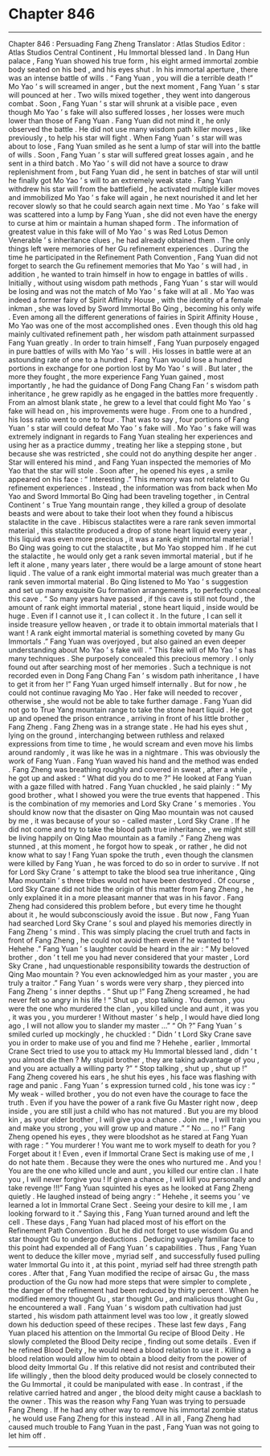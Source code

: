 
# Chapter 846


---

Chapter 846 : Persuading Fang Zheng
Translator :
Atlas Studios
Editor :
Atlas Studios
Central Continent , Hu Immortal blessed land .
In Dang Hun palace , Fang Yuan showed his true form , his eight armed immortal zombie body seated on his bed , and his eyes shut .
In his immortal aperture , there was an intense battle of wills .
“ Fang Yuan , you will die a terrible death !” Mo Yao ’ s will screamed in anger , but the next moment , Fang Yuan ’ s star will pounced at her .
Two wills mixed together , they went into dangerous combat .
Soon , Fang Yuan ’ s star will shrunk at a visible pace , even though Mo Yao ’ s fake will also suffered losses , her losses were much lower than those of Fang Yuan .
Fang Yuan did not mind it , he only observed the battle . He did not use many wisdom path killer moves , like previously , to help his star will fight .
When Fang Yuan ’ s star will was about to lose , Fang Yuan smiled as he sent a lump of star will into the battle of wills .
Soon , Fang Yuan ’ s star will suffered great losses again , and he sent in a third batch .
Mo Yao ’ s will did not have a source to draw replenishment from , but Fang Yuan did , he sent in batches of star will until he finally got Mo Yao ’ s will to an extremely weak state .
Fang Yuan withdrew his star will from the battlefield , he activated multiple killer moves and immobilized Mo Yao ’ s fake will again , he next nourished it and let her recover slowly so that he could search again next time .
Mo Yao ’ s fake will was scattered into a lump by Fang Yuan , she did not even have the energy to curse at him or maintain a human shaped form .
The information of greatest value in this fake will of Mo Yao ’ s was Red Lotus Demon Venerable ’ s inheritance clues , he had already obtained them . The only things left were memories of her Gu refinement experiences .
During the time he participated in the Refinement Path Convention , Fang Yuan did not forget to search the Gu refinement memories that Mo Yao ’ s will had , in addition , he wanted to train himself in how to engage in battles of wills .
Initially , without using wisdom path methods , Fang Yuan ’ s star will would be losing and was not the match of Mo Yao ’ s fake will at all .
Mo Yao was indeed a former fairy of Spirit Affinity House , with the identity of a female inkman , she was loved by Sword Immortal Bo Qing , becoming his only wife . Even among all the different generations of fairies in Spirit Affinity House , Mo Yao was one of the most accomplished ones .
Even though this old hag mainly cultivated refinement path , her wisdom path attainment surpassed Fang Yuan greatly .
In order to train himself , Fang Yuan purposely engaged in pure battles of wills with Mo Yao ’ s will . His losses in battle were at an astounding rate of one to a hundred . Fang Yuan would lose a hundred portions in exchange for one portion lost by Mo Yao ’ s will .
But later , the more they fought , the more experience Fang Yuan gained , most importantly , he had the guidance of Dong Fang Chang Fan ’ s wisdom path inheritance , he grew rapidly as he engaged in the battles more frequently .
From an almost blank state , he grew to a level that could fight Mo Yao ’ s fake will head on , his improvements were huge .
From one to a hundred , his loss ratio went to one to four .
That was to say , four portions of Fang Yuan ’ s star will could defeat Mo Yao ’ s fake will .
Mo Yao ’ s fake will was extremely indignant in regards to Fang Yuan stealing her experiences and using her as a practice dummy , treating her like a stepping stone , but because she was restricted , she could not do anything despite her anger .
Star will entered his mind , and Fang Yuan inspected the memories of Mo Yao that the star will stole .
Soon after , he opened his eyes , a smile appeared on his face : “ Interesting .”
This memory was not related to Gu refinement experiences . Instead , the information was from back when Mo Yao and Sword Immortal Bo Qing had been traveling together , in Central Continent ’ s True Yang mountain range , they killed a group of desolate beasts and were about to take their loot when they found a hibiscus stalactite in the cave .
Hibiscus stalactites were a rare rank seven immortal material , this stalactite produced a drop of stone heart liquid every year , this liquid was even more precious , it was a rank eight immortal material !
Bo Qing was going to cut the stalactite , but Mo Yao stopped him .
If he cut the stalactite , he would only get a rank seven immortal material , but if he left it alone , many years later , there would be a large amount of stone heart liquid . The value of a rank eight immortal material was much greater than a rank seven immortal material .
Bo Qing listened to Mo Yao ’ s suggestion and set up many exquisite Gu formation arrangements , to perfectly conceal this cave .
“ So many years have passed , if this cave is still not found , the amount of rank eight immortal material , stone heart liquid , inside would be huge . Even if I cannot use it , I can collect it . In the future , I can sell it inside treasure yellow heaven , or trade it to obtain immortal materials that I want ! A rank eight immortal material is something coveted by many Gu Immortals .”
Fang Yuan was overjoyed , but also gained an even deeper understanding about Mo Yao ’ s fake will .
“ This fake will of Mo Yao ’ s has many techniques . She purposely concealed this precious memory . I only found out after searching most of her memories . Such a technique is not recorded even in Dong Fang Chang Fan ’ s wisdom path inheritance , I have to get it from her !”
Fang Yuan urged himself internally .
But for now , he could not continue ravaging Mo Yao .
Her fake will needed to recover , otherwise , she would not be able to take further damage .
Fang Yuan did not go to True Yang mountain range to take the stone heart liquid . He got up and opened the prison entrance , arriving in front of his little brother , Fang Zheng .
Fang Zheng was in a strange state .
He had his eyes shut , lying on the ground , interchanging between ruthless and relaxed expressions from time to time , he would scream and even move his limbs around randomly , it was like he was in a nightmare .
This was obviously the work of Fang Yuan .
Fang Yuan waved his hand and the method was ended .
Fang Zheng was breathing roughly and covered in sweat , after a while , he got up and asked : “ What did you do to me ?”
He looked at Fang Yuan with a gaze filled with hatred .
Fang Yuan chuckled , he said plainly : “ My good brother , what I showed you were the true events that happened . This is the combination of my memories and Lord Sky Crane ’ s memories . You should know now that the disaster on Qing Mao mountain was not caused by me , it was because of your so - called master , Lord Sky Crane . If he did not come and try to take the blood path true inheritance , we might still be living happily on Qing Mao mountain as a family .”
Fang Zheng was stunned , at this moment , he forgot how to speak , or rather , he did not know what to say !
Fang Yuan spoke the truth , even though the clansmen were killed by Fang Yuan , he was forced to do so in order to survive . If not for Lord Sky Crane ’ s attempt to take the blood sea true inheritance , Qing Mao mountain ’ s three tribes would not have been destroyed .
Of course , Lord Sky Crane did not hide the origin of this matter from Fang Zheng , he only explained it in a more pleasant manner that was in his favor .
Fang Zheng had considered this problem before , but every time he thought about it , he would subconsciously avoid the issue .
But now , Fang Yuan had searched Lord Sky Crane ’ s soul and played his memories directly in Fang Zheng ’ s mind .
This was simply placing the cruel truth and facts in front of Fang Zheng , he could not avoid them even if he wanted to !
“ Hehehe .” Fang Yuan ’ s laughter could be heard in the air : “ My beloved brother , don ’ t tell me you had never considered that your master , Lord Sky Crane , had unquestionable responsibility towards the destruction of Qing Mao mountain ? You even acknowledged him as your master , you are truly a traitor .”
Fang Yuan ’ s words were very sharp , they pierced into Fang Zheng ’ s inner depths .
“ Shut up !” Fang Zheng screamed , he had never felt so angry in his life !
“ Shut up , stop talking . You demon , you were the one who murdered the clan , you killed uncle and aunt , it was you , it was you , you murderer ! Without master ’ s help , I would have died long ago , I will not allow you to slander my master …”
“ Oh ?” Fang Yuan ’ s smiled curled up mockingly , he chuckled : “ Didn ’ t Lord Sky Crane save you in order to make use of you and find me ? Hehehe , earlier , Immortal Crane Sect tried to use you to attack my Hu Immortal blessed land , didn ’ t you almost die then ? My stupid brother , they are taking advantage of you , and you are actually a willing party ?”
“ Stop talking , shut up , shut up !” Fang Zheng covered his ears , he shut his eyes , his face was flashing with rage and panic .
Fang Yuan ’ s expression turned cold , his tone was icy : “ My weak - willed brother , you do not even have the courage to face the truth . Even if you have the power of a rank five Gu Master right now , deep inside , you are still just a child who has not matured . But you are my blood kin , as your elder brother , I will give you a chance . Join me , I will train you and make you strong , you will grow up and mature .”
“ No … no !” Fang Zheng opened his eyes , they were bloodshot as he stared at Fang Yuan with rage : “ You murderer ! You want me to work myself to death for you ? Forget about it ! Even , even if Immortal Crane Sect is making use of me , I do not hate them . Because they were the ones who nurtured me . And you ! You are the one who killed uncle and aunt , you killed our entire clan . I hate you , I will never forgive you ! If given a chance , I will kill you personally and take revenge !!!”
Fang Yuan squinted his eyes as he looked at Fang Zheng quietly .
He laughed instead of being angry : “ Hehehe , it seems you ’ ve learned a lot in Immortal Crane Sect . Seeing your desire to kill me , I am looking forward to it .”
Saying this , Fang Yuan turned around and left the cell .
These days , Fang Yuan had placed most of his effort on the Refinement Path Convention . But he did not forget to use wisdom Gu and star thought Gu to undergo deductions .
Deducing vaguely familiar face to this point had expended all of Fang Yuan ’ s capabilities . Thus , Fang Yuan went to deduce the killer move , myriad self , and successfully fused pulling water Immortal Gu into it , at this point , myriad self had three strength path cores .
After that , Fang Yuan modified the recipe of airsac Gu , the mass production of the Gu now had more steps that were simpler to complete , the danger of the refinement had been reduced by thirty percent .
When he modified memory thought Gu , star thought Gu , and malicious thought Gu , he encountered a wall . Fang Yuan ’ s wisdom path cultivation had just started , his wisdom path attainment level was too low , it greatly slowed down his deduction speed of these recipes .
These last few days , Fang Yuan placed his attention on the Immortal Gu recipe of Blood Deity .
He slowly completed the Blood Deity recipe , finding out some details . Even if he refined Blood Deity , he would need a blood relation to use it . Killing a blood relation would allow him to obtain a blood deity from the power of blood deity Immortal Gu .
If this relative did not resist and contributed their life willingly , then the blood deity produced would be closely connected to the Gu Immortal , it could be manipulated with ease . In contrast , if the relative carried hatred and anger , the blood deity might cause a backlash to the owner .
This was the reason why Fang Yuan was trying to persuade Fang Zheng .
If he had any other way to remove his immortal zombie status , he would use Fang Zheng for this instead . All in all , Fang Zheng had caused much trouble to Fang Yuan in the past , Fang Yuan was not going to let him off .

---

